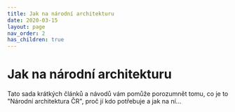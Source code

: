 ```yaml
---
title: Jak na národní architekturu
date: 2020-03-15
layout: page
nav_order: 2
has_children: true
---
```


# Jak na národní architekturu

Tato sada krátkých článků a návodů vám pomůže porozumnět tomu, co je to "Národní architektura ČR", proč jí kdo potřebuje a jak na ní...



